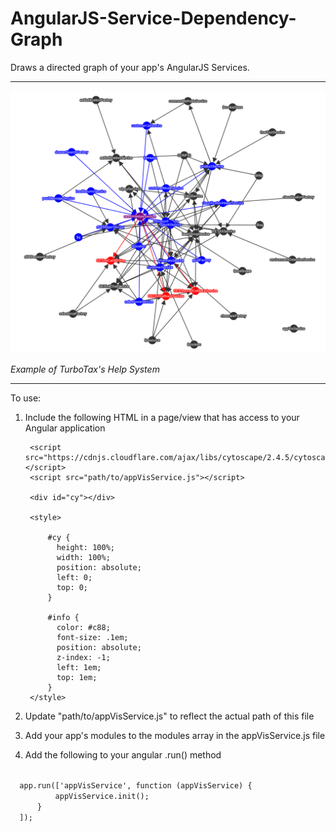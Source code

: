 # AngularJS-Service-Dependency-Graph
Draws a directed graph of your app's AngularJS Services.
<hr>
<img src="example.png" alt="">
<p><i>Example of TurboTax's Help System</i></p>
<hr>
To use:

1. Include the following HTML in a page/view that has access to your Angular application
	    
	    <script src="https://cdnjs.cloudflare.com/ajax/libs/cytoscape/2.4.5/cytoscape.min.js"></script>
	    <script src="path/to/appVisService.js"></script>

	    <div id="cy"></div>

		<style>

			#cy {
			  height: 100%;
			  width: 100%;
			  position: absolute;
			  left: 0;
			  top: 0;
			}

			#info {
			  color: #c88;
			  font-size: .1em;
			  position: absolute;
			  z-index: -1;
			  left: 1em;
			  top: 1em;
			}
		</style>

2. Update "path/to/appVisService.js" to reflect the actual path of this file
3. Add your app's modules to the modules array in the appVisService.js file
4. Add the following to your angular .run() method

<code>
  app.run(['appVisService', function (appVisService) {
		  appVisService.init();
	  }
  ]);
</code>
